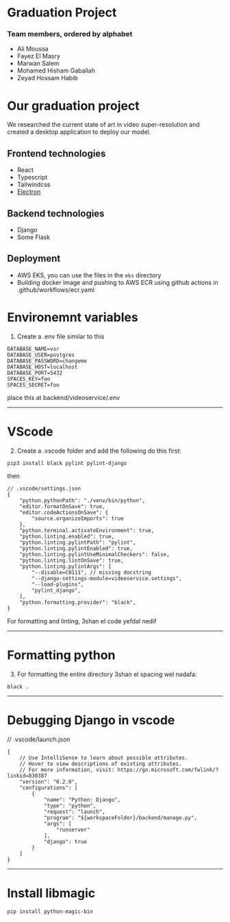 # Graduation Project

### Team members, ordered by alphabet
- Ali Moussa
- Fayez El Masry
- Marwan Salem
- Mohamed Hisham Gaballah
- Zeyad Hossam Habib

# Our graduation project

We researched the current state of art in video super-resolution and created a desktop application to deploy our model. 

## Frontend technologies
- React
- Typescript
- Tailwindcss
- [Electron](https://github.com/electron-react-boilerplate/electron-react-boilerplate)

## Backend technologies
- Django
- Some Flask

## Deployment
- AWS EKS, you can use the files in the `eks` directory
- Building docker image and pushing to AWS ECR using github actions in .github/workflows/ecr.yaml

# Environemnt variables

1) Create a .env file similar to this

```
DATABASE_NAME=vsr
DATABASE_USER=postgres
DATABASE_PASSWORD=changeme
DATABASE_HOST=localhost
DATABASE_PORT=5432
SPACES_KEY=foo
SPACES_SECRET=foo

```

place this at backend/videoservice/.env

---
# VScode

2) Create a .vscode folder and add the following
do this first:

```
pip3 install black pylint pylint-django
```

then

```
// .vscode/settings.json
{
    "python.pythonPath": "./venv/bin/python",
    "editor.formatOnSave": true,
    "editor.codeActionsOnSave": {
        "source.organizeImports": true
    },
    "python.terminal.activateEnvironment": true,
    "python.linting.enabled": true,
    "python.linting.pylintPath": "pylint",
    "python.linting.pylintEnabled": true,
    "python.linting.pylintUseMinimalCheckers": false,
    "python.linting.lintOnSave": true,
    "python.linting.pylintArgs": [
        "--disable=C0111", // missing docstring
        "--django-settings-module=videoservice.settings",
        "--load-plugins",
        "pylint_django",
    ],
    "python.formatting.provider": "black",
}
```
For formatting and linting, 3shan el code yefdal nedif

---

# Formatting python
3) For formatting the entire directory 3shan el spacing wel nadafa:
```
black .
```
---

# Debugging Django in vscode

// .vscode/launch.json

```
{
    // Use IntelliSense to learn about possible attributes.
    // Hover to view descriptions of existing attributes.
    // For more information, visit: https://go.microsoft.com/fwlink/?linkid=830387
    "version": "0.2.0",
    "configurations": [
        {
            "name": "Python: Django",
            "type": "python",
            "request": "launch",
            "program": "${workspaceFolder}/backend/manage.py",
            "args": [
                "runserver"
            ],
            "django": true
        }
    ]
}
```


---

# Install libmagic


```
pip install python-magic-bin
```
